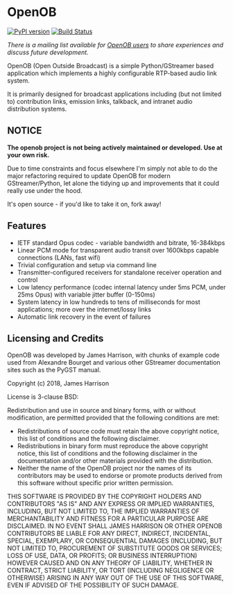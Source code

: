 # OpenOB
[![PyPI version](https://badge.fury.io/py/OpenOB.png)](http://badge.fury.io/py/OpenOB) [![Build Status](https://travis-ci.com/JamesHarrison/openob.svg?branch=master)](https://travis-ci.com/JamesHarrison/openob)

*There is a mailing list available for [OpenOB users](http://lists.talkunafraid.co.uk/listinfo/openob-users) to share experiences and discuss future development.*

OpenOB (Open Outside Broadcast) is a simple Python/GStreamer based application which implements a highly configurable RTP-based audio link system.

It is primarily designed for broadcast applications including (but not limited to) contribution links, emission links, talkback, and intranet audio distribution systems.

## NOTICE

**The openob project is not being actively maintained or developed. Use at your own risk.**

Due to time constraints and focus elsewhere I'm simply not able to do the major refactoring required to update OpenOB for modern GStreamer/Python, let alone the tidying up and improvements that it could really use under the hood.

It's open source - if you'd like to take it on, fork away!


## Features

* IETF standard Opus codec - variable bandwidth and bitrate, 16-384kbps
* Linear PCM mode for transparent audio transit over 1600kbps capable connections (LANs, fast wifi)
* Trivial configuration and setup via command line
* Transmitter-configured receivers for standalone receiver operation and control
* Low latency performance (codec internal latency under 5ms PCM, under 25ms Opus) with variable jitter buffer (0-150ms)
* System latency in low hundreds to tens of milliseconds for most applications; more over the internet/lossy links
* Automatic link recovery in the event of failures

## Licensing and Credits

OpenOB was developed by James Harrison, with chunks of example code used from Alexandre Bourget and various other GStreamer documentation sites such as the PyGST manual.

Copyright (c) 2018, James Harrison

License is 3-clause BSD:

Redistribution and use in source and binary forms, with or without modification, are permitted provided that the following  conditions are met:

* Redistributions of source code must retain the above copyright notice, this list of conditions and the following disclaimer.
* Redistributions in binary form must reproduce the above copyright notice, this list of conditions and the following disclaimer in the documentation and/or other materials provided with the distribution.
* Neither the name of the OpenOB project nor the names of its contributors may be used to endorse or promote products derived from this software without specific prior written permission.

THIS SOFTWARE IS PROVIDED BY THE COPYRIGHT HOLDERS AND CONTRIBUTORS "AS IS" AND ANY EXPRESS OR IMPLIED WARRANTIES, INCLUDING, BUT NOT LIMITED TO, THE IMPLIED WARRANTIES OF MERCHANTABILITY AND FITNESS FOR A PARTICULAR PURPOSE ARE DISCLAIMED. IN NO EVENT SHALL JAMES HARRISON OR OTHER OPENOB CONTRIBUTORS BE LIABLE FOR ANY DIRECT, INDIRECT, INCIDENTAL, SPECIAL, EXEMPLARY, OR CONSEQUENTIAL DAMAGES (INCLUDING, BUT NOT LIMITED TO, PROCUREMENT OF SUBSTITUTE GOODS OR SERVICES; LOSS OF USE, DATA, OR PROFITS; OR BUSINESS INTERRUPTION) HOWEVER CAUSED AND ON ANY THEORY OF LIABILITY, WHETHER IN CONTRACT, STRICT LIABILITY, OR TORT (INCLUDING NEGLIGENCE OR OTHERWISE) ARISING IN ANY WAY OUT OF THE USE OF THIS SOFTWARE, EVEN IF ADVISED OF THE POSSIBILITY OF SUCH DAMAGE.
